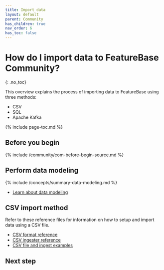 ```yaml
---
title: Import data
layout: default
parent: Community
has_children: true
nav_order: 6
has_toc: false
---
```


# How do I import data to FeatureBase Community?
{: .no_toc}

This overview explains the process of importing data to FeatureBase using three methods:
* CSV
* SQL
* Apache Kafka

{% include page-toc.md %}

## Before you begin

{% include /community/com-before-begin-source.md %}

## Perform data modeling

{% include /concepts/summary-data-modeling.md %}

* [Learn about data modeling](/docs/concepts/overview-data-modeling/)

## CSV import method

Refer to these reference files for information on how to setup and import data using a CSV file.

* [CSV format reference](/docs/community/com-ingest/com-datafile-ref-csv)
* [CSV ingester reference](/docs/community/com-ingest/com-ingest-ref-csv)
* [CSV file and ingest examples](/docs/community/com-ingest/com-ingest-example-csv)

<!-- Coming in next PR
## SQL import method

-->

<!-- Coming after SQL PR
## Kafka import method

-->

## Next step
<!-- Coming in future PR where I document these
* [Query data using SQL]
* [Query data using the Query builder]
-->
